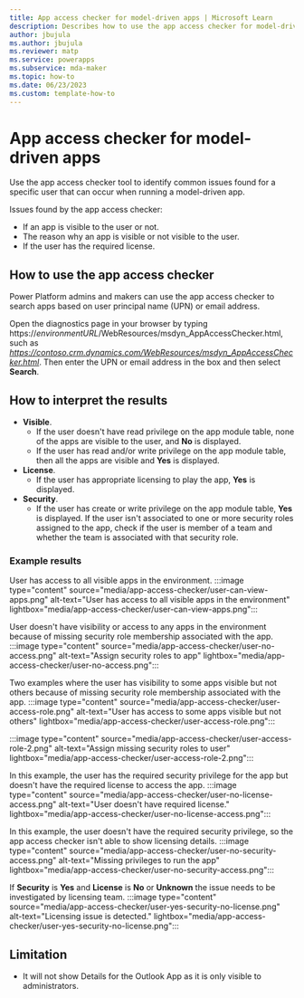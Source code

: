 ```yaml
---
title: App access checker for model-driven apps | Microsoft Learn
description: Describes how to use the app access checker for model-driven apps. 
author: jbujula
ms.author: jbujula
ms.reviewer: matp
ms.service: powerapps
ms.subservice: mda-maker
ms.topic: how-to
ms.date: 06/23/2023
ms.custom: template-how-to
---
```

# App access checker for model-driven apps

Use the app access checker tool to identify common issues found for a specific user that can occur when running a model-driven app.

Issues found by the app access checker:

- If an app is visible to the user or not.
- The reason why an app is visible or not visible to the user.
- If the user has the required license.

## How to use the app access checker

Power Platform admins and makers can use the app access checker to search apps based on user principal name (UPN) or email address.

Open the diagnostics page in your browser by typing https://*environmentURL*/WebResources/msdyn_AppAccessChecker.html, such as *https://contoso.crm.dynamics.com/WebResources/msdyn_AppAccessChecker.html*. Then enter the UPN or email address in the box and then select **Search**.

## How to interpret the results

- **Visible**.
   - If the user doesn't have read privilege on the app module table, none of the apps are visible to the user, and **No** is displayed.
   - If the user has read and/or write privilege on the app module table, then all the apps are visible and **Yes** is displayed.
- **License**.
   - If the user has appropriate licensing to play the app, **Yes** is displayed.
- **Security**.
   - If the user has create or write privilege on the app module table, **Yes** is displayed. If the user isn't associated to one or more security roles assigned to the app, check if the user is member of a team and whether the team is associated with that security role.

### Example results

User has access to all visible apps in the environment.
:::image type="content" source="media/app-access-checker/user-can-view-apps.png" alt-text="User has access to all visible apps in the environment" lightbox="media/app-access-checker/user-can-view-apps.png":::

User doesn't have visibility or access to any apps in the environment because of missing security role membership associated with the app.
:::image type="content" source="media/app-access-checker/user-no-access.png" alt-text="Assign security roles to app" lightbox="media/app-access-checker/user-no-access.png":::

Two examples where the user has visibility to some apps visible but not others because of missing security role membership associated with the app.
:::image type="content" source="media/app-access-checker/user-access-role.png" alt-text="User has access to some apps visible but not others" lightbox="media/app-access-checker/user-access-role.png":::

:::image type="content" source="media/app-access-checker/user-access-role-2.png" alt-text="Assign missing security roles to user" lightbox="media/app-access-checker/user-access-role-2.png":::

In this example, the user has the required security privilege for the app but doesn't have the required license to access the app.
:::image type="content" source="media/app-access-checker/user-no-license-access.png" alt-text="User doesn't have required license." lightbox="media/app-access-checker/user-no-license-access.png":::

In this example, the user doesn't have the required security privilege, so the app access checker isn't able to show licensing details.
:::image type="content" source="media/app-access-checker/user-no-security-access.png" alt-text="Missing privileges to run the app" lightbox="media/app-access-checker/user-no-security-access.png":::

If **Security** is **Yes** and **License** is **No** or **Unknown** the issue needs to be investigated by licensing team. <!-- You mean contact Support? -->
:::image type="content" source="media/app-access-checker/user-yes-security-no-license.png" alt-text="Licensing issue is detected." lightbox="media/app-access-checker/user-yes-security-no-license.png":::

## Limitation

- It will not show Details for the Outlook App as it is only visible to administrators.
